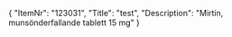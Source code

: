 {
  "ItemNr": "123031",
  "Title": "test",
  "Description": "Mirtin, munsönderfallande tablett 15 mg"
}